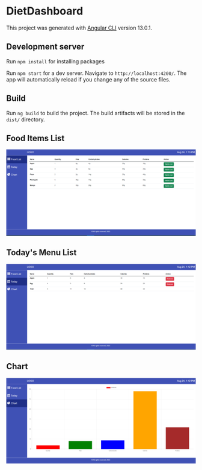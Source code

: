 # DietDashboard

This project was generated with [Angular CLI](https://github.com/angular/angular-cli) version 13.0.1.

## Development server

Run `npm install` for installing packages

Run `npm start` for a dev server. Navigate to `http://localhost:4200/`. The app will automatically reload if you change any of the source files.

## Build

Run `ng build` to build the project. The build artifacts will be stored in the `dist/` directory.


## Food Items List 

![](src/assets/images/list.PNG)


## Today's Menu List 

![](src/assets/images/today-menu.PNG)


## Chart

![](src/assets/images/chart.PNG)
